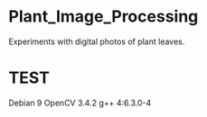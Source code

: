 # Plant_Image_Processing
Experiments with digital photos of plant leaves.

# TEST
Debian 9	OpenCV 3.4.2 	g++    4:6.3.0-4
